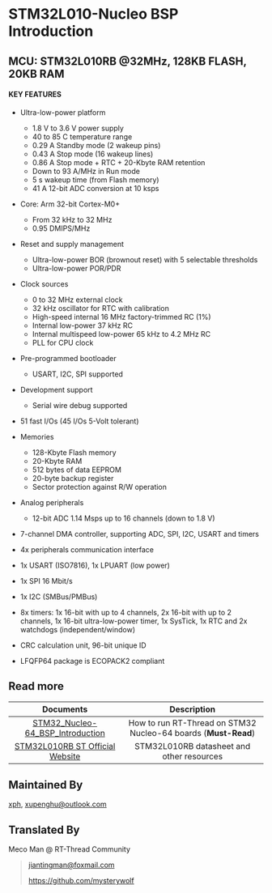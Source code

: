 # STM32L010-Nucleo BSP Introduction

[](README_zh.md) 

## MCU: STM32L010RB @32MHz, 128KB FLASH,  20KB RAM

#### KEY FEATURES

- Ultra-low-power platform
  - 1.8 V to 3.6 V power supply
  - 40 to 85 C temperature range
  - 0.29 A Standby mode (2 wakeup pins)
  - 0.43 A Stop mode (16 wakeup lines)
  - 0.86 A Stop mode + RTC + 20-Kbyte RAM retention
  - Down to 93 A/MHz in Run mode
  - 5 s wakeup time (from Flash memory)
  - 41 A 12-bit ADC conversion at 10 ksps
- Core: Arm 32-bit Cortex-M0+
  - From 32 kHz to 32 MHz
  - 0.95 DMIPS/MHz
- Reset and supply management
  - Ultra-low-power BOR (brownout reset) with 5 selectable thresholds
  - Ultra-low-power POR/PDR
- Clock sources
  - 0 to 32 MHz external clock
  - 32 kHz oscillator for RTC with calibration
  - High-speed internal 16 MHz factory-trimmed RC (1%)
  - Internal low-power 37 kHz RC
  - Internal multispeed low-power 65 kHz to 4.2 MHz RC
  - PLL for CPU clock
- Pre-programmed bootloader
  - USART, I2C, SPI supported
- Development support
  - Serial wire debug supported
- 51 fast I/Os (45 I/Os 5-Volt tolerant)
- Memories
  - 128-Kbyte Flash memory
  - 20-Kbyte RAM
  - 512 bytes of data EEPROM
  - 20-byte backup register
  - Sector protection against R/W operation
- Analog peripherals
  - 12-bit ADC 1.14 Msps up to 16 channels (down to 1.8 V)

- 7-channel DMA controller, supporting ADC, SPI, I2C, USART and timers
- 4x peripherals communication interface
- 1x USART (ISO7816), 1x LPUART (low power)
- 1x SPI 16 Mbit/s
- 1x I2C (SMBus/PMBus)
- 8x timers: 1x 16-bit with up to 4 channels, 2x 16-bit with up to 2 channels, 1x 16-bit ultra-low-power timer, 1x SysTick, 1x RTC and 2x watchdogs (independent/window)
- CRC calculation unit, 96-bit unique ID
- LFQFP64 package is ECOPACK2 compliant



## Read more

|                          Documents                           |                         Description                          |
| :----------------------------------------------------------: | :----------------------------------------------------------: |
| [STM32_Nucleo-64_BSP_Introduction](../docs/STM32_Nucleo-64_BSP_Introduction.md) | How to run RT-Thread on STM32 Nucleo-64 boards (**Must-Read**) |
| [STM32L010RB ST Official Website](https://www.st.com/en/microcontrollers-microprocessors/stm32l010rb.html#documentation) |          STM32L010RB datasheet and other resources           |



## Maintained By

 [xph](https://github.com/xupenghu), <xupenghu@outlook.com>



## Translated By

Meco Man @ RT-Thread Community

> jiantingman@foxmail.com 
>
> https://github.com/mysterywolf
